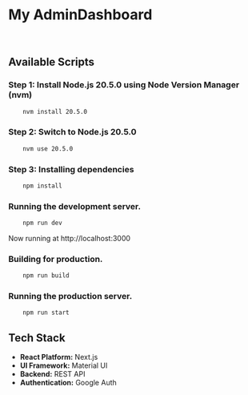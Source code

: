 # My AdminDashboard
<br/>

## Available Scripts

### Step 1: Install Node.js 20.5.0 using Node Version Manager (nvm)

```bash
    nvm install 20.5.0
```

### Step 2: Switch to Node.js 20.5.0
```bash
    nvm use 20.5.0
```

### Step 3: Installing dependencies
```bash
    npm install
```

### Running the development server.

```bash
    npm run dev
```
Now running at http://localhost:3000

### Building for production.

```bash
    npm run build
```

### Running the production server.

```bash
    npm run start
```

## Tech Stack

- **React Platform:** Next.js
- **UI Framework:** Material UI
- **Backend:** REST API
- **Authentication:** Google Auth
